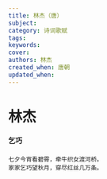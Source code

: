 ```yaml
---
title: 林杰（唐）
subject: 
category: 诗词歌赋
tags: 
keywords: 
cover: 
authors: 林杰
created_when: 唐朝
updated_when: 
---
```


# 林杰

#### 乞巧

```
七夕今宵看碧霄，牵牛织女渡河桥。
家家乞巧望秋月，穿尽红丝几万条。
```
